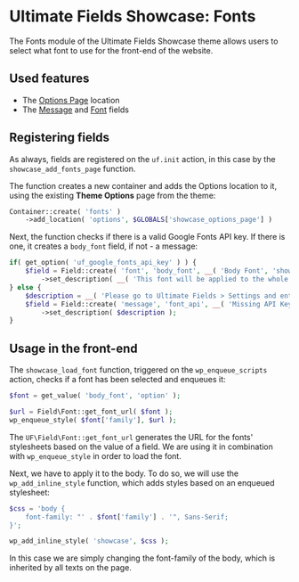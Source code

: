 # Ultimate Fields Showcase: Fonts

The Fonts module of the Ultimate Fields Showcase theme allows users to select what font to use for the front-end of the website.

## Used features

- The [Options Page](https://www.ultimate-fields.com/docs/locations/options-page/) location
- The [Message](https://www.ultimate-fields.com/fields/message/) and [Font](https://www.ultimate-fields.com/fields/font/) fields

## Registering fields

As always, fields are registered on the `uf.init` action, in this case by the `showcase_add_fonts_page` function.

The function creates a new container and adds the Options location to it, using the existing __Theme Options__ page from the theme:

```php
Container::create( 'fonts' )
	->add_location( 'options', $GLOBALS['showcase_options_page'] )
```

Next, the function checks if there is a valid Google Fonts API key. If there is one, it creates a `body_font` field, if not - a message:

```php
if( get_option( 'uf_google_fonts_api_key' ) ) {
	$field = Field::create( 'font', 'body_font', __( 'Body Font', 'showcase' ) )
		->set_description( __( 'This font will be applied to the whole website.', 'showcase' ) );
} else {
	$description = __( 'Please go to Ultimate Fields > Settings and enter an API key.', 'showcase' );
	$field = Field::create( 'message', 'font_api', __( 'Missing API Key', 'showcase' ) )
		->set_description( $description );
}
```

## Usage in the front-end

The `showcase_load_font` function, triggered on the `wp_enqueue_scripts` action, checks if a font has been selected and enqueues it:

```php
$font = get_value( 'body_font', 'option' );

$url = Field\Font::get_font_url( $font );
wp_enqueue_style( $font['family'], $url );
```

The `UF\Field\Font::get_font_url` generates the URL for the fonts' stylesheets based on the value of a field. We are using it in combination with `wp_enqueue_style` in order to load the font.

Next, we have to apply it to the body. To do so, we will use the `wp_add_inline_style` function, which adds styles based on an enqueued stylesheet:

```php
$css = 'body {
	font-family: "' . $font['family'] . '", Sans-Serif;
}';

wp_add_inline_style( 'showcase', $css );
```

In this case we are simply changing the font-family of the body, which is inherited by all texts on the page.

